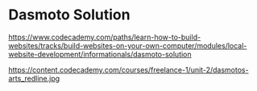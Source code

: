 # Dasmoto Solution

<https://www.codecademy.com/paths/learn-how-to-build-websites/tracks/build-websites-on-your-own-computer/modules/local-website-development/informationals/dasmoto-solution>

<https://content.codecademy.com/courses/freelance-1/unit-2/dasmotos-arts_redline.jpg>
